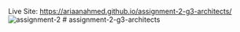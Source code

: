 Live Site: https://ariaanahmed.github.io/assignment-2-g3-architects/
![assignment-2](https://user-images.githubusercontent.com/121677432/212537918-4ebeb5d9-0dde-423b-a8c3-386fa470a8cf.png)
﻿# assignment-2-g3-architects
